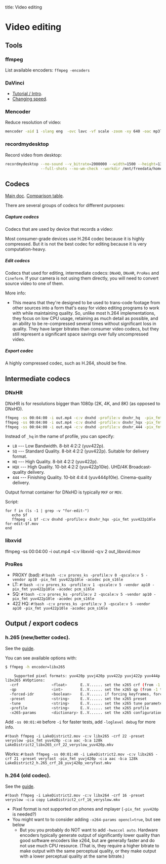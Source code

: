 title: Video editing

# **Video editing**

## **Tools**

### ffmpeg
List available encoders: `ffmpeg -encoders`

### DaVinci
* [Tutorial / Intro](https://www.youtube.com/watch?v=63Ln33O4p4c&ab_channel=JustinBrown-PrimalVideo).
* [Changing speed](https://www.youtube.com/watch?v=MgSIDRvgwIg&t=250s&ab_channel=John%E2%80%99sFilms).


### Mencoder

Reduce resolution of video:

```bash
mencoder -aid 1 -slang eng  -ovc lavc -vf scale -zoom -xy 640 -oac mp3lame -lameopts cbr:br=160 Click.2006.720p.BluRay.ac3.x264-HqF.mkv -o click.avi
```

### recordmydesktop

Record video from desktop:
```bash
recordmydesktop --no-sound --v_bitrate=2000000 --width=1500 --height=1380 --fps 29 \
                --full-shots --no-wm-check --workdir /mnt/freedata/home/Void -o myfile
```


## **Codecs**

[Main doc](https://blog.frame.io/2017/02/15/choose-the-right-codec/). 
[Comparison table](https://blog.frame.io/2017/02/13/compare-50-intermediate-codecs/).

There are several groups of codecs for different purposes:

##### Capture codecs
Codecs that are used by device that records a video:

Most consumer-grade devices use H.264 codec because it is highly compressed. But it is not the best codec
for editing because it is very computation-heavy.

##### Edit codecs
Codecs that used for editing, intermediate codecs: `DNxHD`, `DNxHR`, `ProRes` and `Cineform`. If your camera
is not using them directly, you will need to convert source video to one of them.

More info:
* This means that they're designed to be used to trans-code footage from other sources into a form that's easy
for video editing programs to work with while maintaining quality. So, unlike most h.264 implementations, they
focus on low CPU usage, retaining as much detail as possible, and an ability to be re-compressed several times
without significant loss in quality. They have larger bitrates than consumer video codecs, but they still
represent a significant space savings over fully uncompressed video.

##### Export codec
A highly compressed codec, such as H.264, should be fine.




## **Intermediate codecs**

### DNxHR
DNxHR is for resolutions bigger than 1080p (2K, 4K, and 8K) (as opposed to DNxHD).

```bash
ffmpeg -ss 00:04:00 -i out.mp4 -c:v dnxhd -profile:v dnxhr_hq  -pix_fmt yuv422p     out_dnxhd_dnxhr.mov
ffmpeg -ss 00:04:00 -i out.mp4 -c:v dnxhd -profile:v dnxhr_hqx -pix_fmt yuv422p10le out_dnxhd_dnxhr_444.mov
ffmpeg -ss 00:04:00 -i out.mp4 -c:v dnxhd -profile:v dnxhr_444 -pix_fmt yuv444p10le out_dnxhr_444.mov
```

Instead of `_hq` in the name of profile, you can specify:

* `LB` --- Low Bandwidth. 8-bit 4:2:2 (yuv422p).
* `SQ` --- Standard Quality. 8-bit 4:2:2 (yuv422p). Suitable for delivery format.
* `HQ` --- High Quality. 8-bit 4:2:2 (yuv422p).
* `HQX` --- High Quality. 10-bit 4:2:2 (yuv422p10le). UHD/4K Broadcast-quality delivery.
* `444` --- Finishing Quality. 10-bit 4:4:4 (yuv444p10le). Cinema-quality delivery.

Output format container for DNxHD is typically `MXF` or `MOV`.

Script:

```fish
for f in (ls -1 | grep -v "for-edit-")
   echo $f
   ffmpeg -i $f -c:v dnxhd -profile:v dnxhr_hqx -pix_fmt yuv422p10le for-edit-$f.mov
end
```


### libxvid
ffmpeg -ss 00:04:00 -i out.mp4 -c:v libxvid -q:v 2  out_libxvid.mov


### ProRes

* PROXY (bad): `#!bash -c:v prores_ks -profile:v 0 -qscale:v 5 -vendor ap10 -pix_fmt yuv422p10le -acodec pcm_s16le`
* LT: `#!bash -c:v prores_ks -profile:v 1 -qscale:v 5 -vendor ap10 -pix_fmt yuv422p10le -acodec pcm_s16le`
* SQ: `#!bash -c:v prores_ks -profile:v 2 -qscale:v 5 -vendor ap10 -pix_fmt yuv422p10le -acodec pcm_s16le`
* 422 HQ: `#!bash -c:v prores_ks -profile:v 3 -qscale:v 5 -vendor ap10 -pix_fmt yuv422p10le -acodec pcm_s16le`


## **Output / export codecs**

### h.265 (new/better codec).
See the [guide](https://trac.ffmpeg.org/wiki/Encode/H.265).

You can see available options with:

```bash
$ ffmpeg -h encoder=libx265

    Supported pixel formats: yuv420p yuvj420p yuv422p yuvj422p yuv444p yuvj444p gbrp yuv420p10le yuv422p10le yuv444p10le gbrp10le yuv420p12le yuv422p12le yuv444p12le gbrp12le gray gray10le gray12le
libx265 AVOptions:
  -crf               <float>      E..V...... set the x265 crf (from -1 to FLT_MAX) (default -1)
  -qp                <int>        E..V...... set the x265 qp (from -1 to INT_MAX) (default -1)
  -forced-idr        <boolean>    E..V...... if forcing keyframes, force them as IDR frames (default false)
  -preset            <string>     E..V...... set the x265 preset
  -tune              <string>     E..V...... set the x265 tune parameter
  -profile           <string>     E..V...... set the x265 profile
  -x265-params       <dictionary> E..V...... set the x265 configuration using a :-separated list of key=value parameters
```


Add `-ss 00:01:40` before `-i` for faster tests, add `-loglevel debug` for more info.

`#!bash ffmpeg -i LakeDistrict2.mov -c:v libx265 -crf 22 -preset veryslow -pix_fmt yuv420p -c:a aac -b:a 128k LakeDistrict2_libx265_crf_22_veryslow_yuv420p.mkv`

Works: `#!bash ffmpeg -ss 00:01:40 -i LakeDistrict2.mov -c:v libx265 -crf 21 -preset veryfast -pix_fmt yuvj420p -c:a aac -b:a 128k LakeDistrict2_h.265_crf_28_yuvj420p_veryfast.mkv`


### h.264 (old codec).
See the [guide](https://trac.ffmpeg.org/wiki/Encode/H.264#crf).

`#!bash ffmpeg -i LakeDistrict2.mov -c:v libx264 -crf 16 -preset veryslow -c:a copy LakeDistrict2_crf_16_veryslow.mkv`

* Pixel format is not supported on phones and mplayer (`-pix_fmt yuv420p` is needed?)
* You might want to to consider adding `-x264-params opencl=true`, but see below
    * But you you probably do NOT want to add `-hwaccel auto`. Hardware encoders typically generate output of
      significantly lower quality than good software encoders like x264, but are generally faster and do not
      use much CPU resource. (That is, they require a higher bitrate to make output with the same perceptual
      quality, or they make output with a lower perceptual quality at the same bitrate.)
